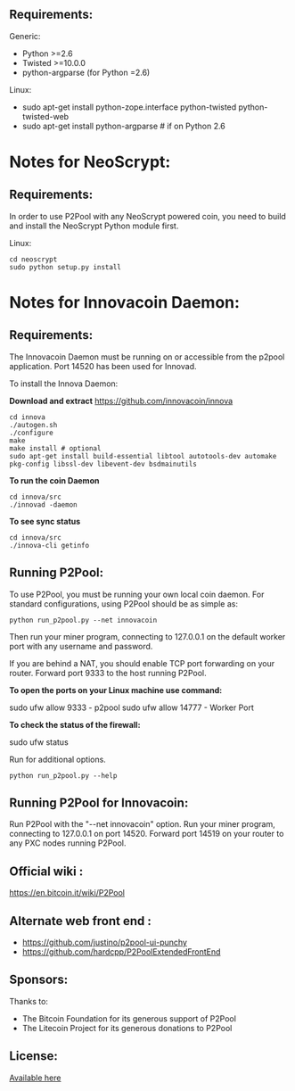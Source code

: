 Requirements:
-------------------------
Generic:
* Python >=2.6
* Twisted >=10.0.0
* python-argparse (for Python =2.6)

Linux:
* sudo apt-get install python-zope.interface python-twisted python-twisted-web
* sudo apt-get install python-argparse # if on Python 2.6

Notes for NeoScrypt:
=========================
Requirements:
-------------------------
In order to use P2Pool with any NeoScrypt powered coin, you need to build
and install the NeoScrypt Python module first.

Linux:

    cd neoscrypt
    sudo python setup.py install
	
Notes for Innovacoin Daemon:
=========================
Requirements:
-------------------------
The Innovacoin Daemon must be running on or accessible from the p2pool application. 
Port 14520 has been used for Innovad. 

To install the Innova Daemon:

**Download and extract**
https://github.com/innovacoin/innova

	cd innova
    ./autogen.sh
    ./configure
    make
	make install # optional
	sudo apt-get install build-essential libtool autotools-dev automake pkg-config libssl-dev libevent-dev bsdmainutils

**To run the coin Daemon**
	
	cd innova/src
	./innovad -daemon

**To see sync status**
	
	cd innova/src
	./innova-cli getinfo


Running P2Pool:
-------------------------
To use P2Pool, you must be running your own local coin daemon. For standard
configurations, using P2Pool should be as simple as:

    python run_p2pool.py --net innovacoin

Then run your miner program, connecting to 127.0.0.1 on the default worker
port with any username and password.

If you are behind a NAT, you should enable TCP port forwarding on your
router. Forward port 9333 to the host running P2Pool.

**To open the ports on your Linux machine use command:**

sudo ufw allow 9333 - p2pool
sudo ufw allow 14777 - Worker Port

**To check the status of the firewall:**

sudo ufw status

Run for additional options.

    python run_p2pool.py --help
	
	
**Running P2Pool for Innovacoin:**
-------------------------------
Run P2Pool with the "--net innovacoin" option.
Run your miner program, connecting to 127.0.0.1 on port 14520.
Forward port 14519 on your router to any PXC nodes running P2Pool.	
	
	
Official wiki :
-------------------------
https://en.bitcoin.it/wiki/P2Pool

Alternate web front end :
-------------------------
* https://github.com/justino/p2pool-ui-punchy
* https://github.com/hardcpp/P2PoolExtendedFrontEnd

Sponsors:
-------------------------

Thanks to:
* The Bitcoin Foundation for its generous support of P2Pool
* The Litecoin Project for its generous donations to P2Pool
 
License:
-------------------------

[Available here](LICENCE)


